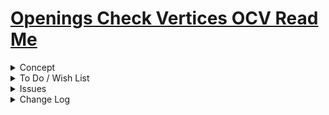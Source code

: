 # [Openings Check Vertices OCV Read Me]( #ocv-openings-check-vertices/README.md )

<details>

<summary>Concept</summary>

Openings: check openings with more than four vertices

</details>

<details>

<summary>To Do / Wish List</summary>

* 2019-04-03 ~ Delete any extra vertices in edges

</details>

<details>

<summary>Issues</summary>


</details>

<details>

<summary>Change Log</summary>

### 2019-05-10 ~ Theo

* F - Add popup help and readme

### 2019-04-03 ~ Theo

* F - First commit

</details>